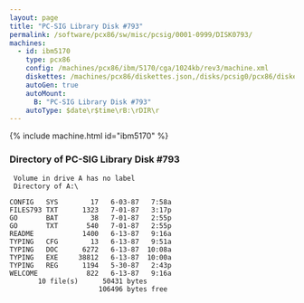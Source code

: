```yaml
---
layout: page
title: "PC-SIG Library Disk #793"
permalink: /software/pcx86/sw/misc/pcsig/0001-0999/DISK0793/
machines:
  - id: ibm5170
    type: pcx86
    config: /machines/pcx86/ibm/5170/cga/1024kb/rev3/machine.xml
    diskettes: /machines/pcx86/diskettes.json,/disks/pcsig0/pcx86/diskettes.json
    autoGen: true
    autoMount:
      B: "PC-SIG Library Disk #793"
    autoType: $date\r$time\rB:\rDIR\r
---
```


{% include machine.html id="ibm5170" %}

### Directory of PC-SIG Library Disk #793

     Volume in drive A has no label
     Directory of A:\

    CONFIG   SYS        17   6-03-87   7:58a
    FILES793 TXT      1323   7-01-87   3:17p
    GO       BAT        38   7-01-87   2:55p
    GO       TXT       540   7-01-87   2:55p
    README            1400   6-13-87   9:16a
    TYPING   CFG        13   6-13-87   9:51a
    TYPING   DOC      6272   6-13-87  10:08a
    TYPING   EXE     38812   6-13-87  10:00a
    TYPING   REG      1194   5-30-87   2:43p
    WELCOME            822   6-13-87   9:16a
           10 file(s)      50431 bytes
                          106496 bytes free
